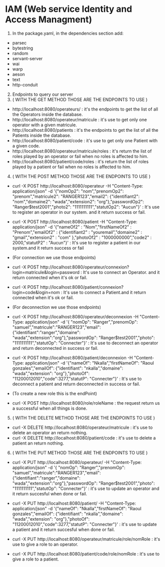 # IAM (Web service Identity and Access Managment)
1. In the package.yaml, in the dependencies section add:
- parsec
- bytestring
- random
- servant-server
- wai
- warp
- aeson
- text
- http-conduit

2. Endpoints to query our server
3. ( WITH THE GET METHOD THOSE ARE THE ENDPOINTS TO USE )

- http://localhost:8080/operateurs/ : it's the endpoints to get the list of all the Operators inside the database. 
- http://localhost:8080/operateur/matricule : it's use to get only one operator with a given matricule.
- http://localhost:8080/patients : it's the endpoints to get the list of all the Patients inside the database. 
- http://localhost:8080/patient/code : it's use to get only one Patient with a given code.
- http://localhost:8080/operateur/matricule/roles : it's return the list of roles played by an operator or fail when no roles is affected to him. 
- http://localhost:8080/patient/code/roles : it's return the list of roles played by a patient or fail when no roles is affected to him. 

4. ( WITH THE POST METHOD THOSE ARE THE ENDPOINTS TO USE )

- curl -X POST http://localhost:8080/operateur -H "Content-Type: application/json" -d '{"nomOp2": "nom","prenomOp2": "prenom","matricule2": "RANGER123","email2": {"identifiant2": "nom","domaine2": "wada","extension2": "org"},"passwordOp2": "Ranger$test2001","photo2": "1111111111","statutOp2": "Aucun"}' : It's use to register an operator in our system. and it return success or fail.

- curl -X POST http://localhost:8080/patient -H "Content-Type: application/json" -d '{"nameOf2" : "Nom","firstNameOf2" : "Prenom","emailOf2" : {"identifiant2" : "youremail","domaine2" : "gmail","extension2" : "com" },"photoOf2" : "1000000000","code2" : 2000,"statutP2" : "Aucun"}' : It's use to register a patient in our system.and it return success or fail

- (For connection we use those endpoints)
- curl -X POST http://localhost:8080/operateur/connexion?login=matricule&login=password :  It's use to connect an Operator. and it return connected when it's ok or fail.
- curl -X POST http://localhost:8080/patient/connexion?login=code&login=nom : It's use to connect a Patient.and it return connected when it's ok or fail.

- (For deconnection we use those endpoints)
- curl -X POST http://localhost:8080/operateur/deconnexion -H "Content-Type: application/json" -d '{
"nomOp": "Ranger","prenomOp": "samuel","matricule":"RANGER123","email": {"identifiant":"ranger","domaine": "wada","extension":"org"},"passwordOp": "Ranger$test2001","photo": "1111111111","statutOp": "Connecter"}' : It's use to deconnect an operator and return deconnected in success or fail.

- curl -X POST http://localhost:8080/patient/deconnexion -H "Content-Type: application/json" -d '{"nameOf": "Nkalla","firstNameOf": "Raoul gonzales","emailOf": {"identifiant": "nkalla","domaine": "wada","extension": "org"},"photoOf": "11200012010","code":3277,"statutP": "Connecter"}' : It's use to deconnect a patient and return deconnected in success or fail.

- (To create a new role this is the endPoint)
- curl -X POST http://localhost:8080/role/roleName : the request return us a successful when all things is done.

5. ( WITH THE DELETE METHOD THOSE ARE THE ENDPOINTS TO USE )

- curl -X DELETE http://localhost:8080/operateur/matricule : it's use to delete an operator an return nothing.
- curl -X DELETE http://localhost:8080/patient/code : it's use to delete a patient an return nothing.

6. ( WITH THE PUT METHOD THOSE ARE THE ENDPOINTS TO USE )

- curl -X PUT http://localhost:8080/operateur/ -H "Content-Type: application/json" -d '{
"nomOp": "Ranger","prenomOp": "samuel","matricule":"RANGER123","email": {"identifiant":"ranger","domaine": "wada","extension":"org"},"passwordOp": "Ranger$test2001","photo": "1111111111","statutOp": "Connecter"}' : it's use to update an operator and it return succesful when done or fail.

- curl -X PUT http://localhost:8080/patient/ -H "Content-Type: application/json" -d '{"nameOf": "Nkalla","firstNameOf": "Raoul gonzales","emailOf": {"identifiant": "nkalla","domaine": "wada","extension": "org"},"photoOf": "11200012010","code":3277,"statutP": "Connecter"}' : it's use to update a patient and it return succesful when done or fail.

- curl -X PUT http://localhost:8080/operateur/matricule/role/nomRole : it's use to give a role to an operator.

- curl -X PUT http://localhost:8080/patient/code/role/nomRole : it's use to give a role to a patient.